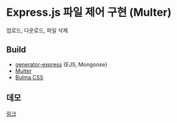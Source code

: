 # Express.js 파일 제어 구현 (Multer)
업로드, 다운로드, 파일 삭제

## Build
* [generator-express](https://github.com/petecoop/generator-express) {EJS, Mongoose}
* [Multer](https://github.com/expressjs/multer)
* [Bulma CSS](http://bulma.io/)

## 데모
[링크](https://delrynhub.com/upload/)
